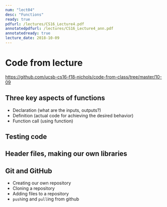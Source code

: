 ```yaml
---
num: "lect04"
desc: "Functions"
ready: true
pdfurl: /lectures/CS16_Lecture4.pdf
annotatedpdfurl: /lectures/CS16_Lecture4_ann.pdf
annotatedready: true
lecture_date: 2018-10-09
---
```


# Code from lecture

<https://github.com/ucsb-cs16-f18-nichols/code-from-class/tree/master/10-09>


## Three key aspects of functions
* Declaration (what are the inputs, outputs?)
* Definition  (actual code for achieving the desired behavior)
* Function call (using function)

## Testing code

## Header files, making our own libraries

## Git and GitHub
- Creating our own repository
- Cloning a repository
- Adding files to a repository
- `push`ing and `pull`ing from github